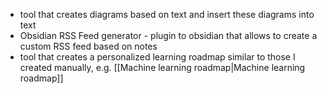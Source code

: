- tool that creates diagrams based on text and insert these diagrams into text
- Obsidian RSS Feed generator - plugin to obsidian that allows to create a custom RSS feed based on notes
- tool that creates a personalized learning roadmap similar to those I created manually, e.g. [[Machine learning roadmap|Machine learning roadmap]]
